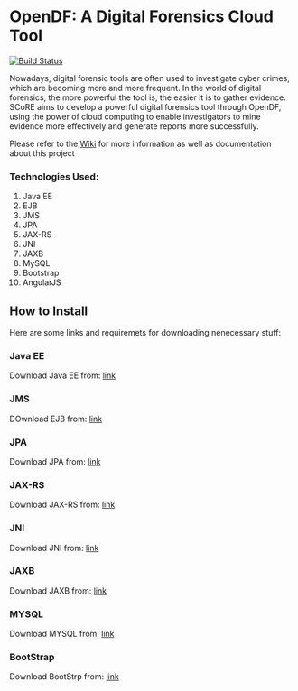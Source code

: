 OpenDF: A Digital Forensics Cloud Tool
======
[![Build Status](https://travis-ci.org/scorelab/OpenDF.svg?branch=master)](https://travis-ci.org/scorelab/OpenDF)

Nowadays, digital forensic tools are often used to investigate cyber crimes, which are becoming more and more frequent. In the world of digital forensics, the more powerful the tool is, the easier it is to gather evidence. SCoRE aims to develop a powerful digital forensics tool through OpenDF, using the power of cloud computing to enable investigators to mine evidence more effectively and generate reports more successfully.

Please refer to the [Wiki](https://github.com/scorelab/OpenDF/wiki) for more information as well as documentation about this project

### Technologies Used:
 1. Java EE
 2. EJB
 3. JMS
 4. JPA
 5. JAX-RS
 6. JNI
 6. JAXB
 8. MySQL
 9. Bootstrap
 10. AngularJS

## How to Install
 Here are some links and requiremets for downloading nenecessary stuff:
  
 ### Java EE

  Download  Java EE from: [link](https://www.oracle.com/java/technologies/javaee-8-sdk-downloads.html)

 ### JMS

  DOwnload  EJB from: [link](https://download.oracle.com/otndocs/jcp/7542-jms-1.1-fr-doc-oth-JSpec)

 ### JPA

  Download  JPA from: [link](https://www.oracle.com/technetwork/java/javaee/tech/persistence-jsp-140049.html)

 ### JAX-RS

  Download  JAX-RS from: [link](https://download.oracle.com/otndocs/jcp/jaxrs-2_0-fr-spec/index.html)

 ### JNI

  Download  JNI from: [link](https://docs.oracle.com/javase/6/docs/technotes/guides/jni)

 ### JAXB

  Download JAXB from: [link](https://download.oracle.com/otndocs/jcp/jaxb-2.0-fr-eval-oth-JSpec)

 ### MYSQL
  
  Download MYSQL from: [link](https://www.mysql.com/downloads)

 ### BootStrap 

 Download BootStrp from: [link](https://getbootstrap.com/docs/4.3/getting-started/download/)










